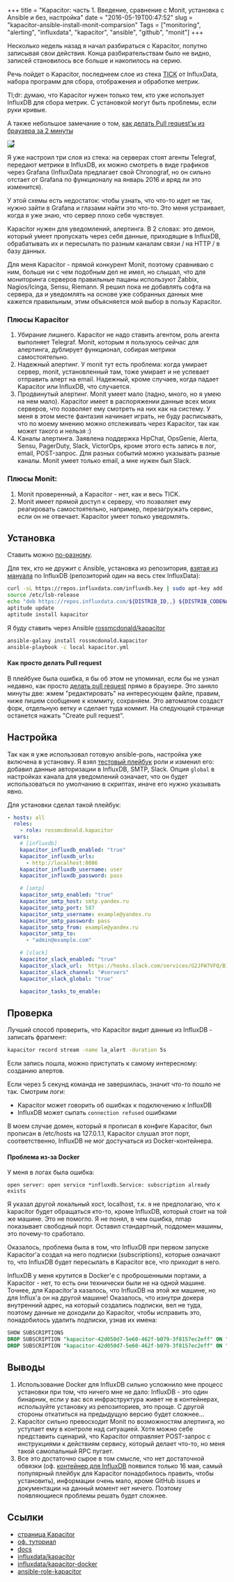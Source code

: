 +++
title = "Kapacitor: часть 1. Введение, сравнение с Monit, установка с Ansible и без, настройка"
date = "2016-05-19T00:47:52"
slug = "kapacitor-ansible-install-monit-comparsion"
Tags = ["monitoring", "alerting", "influxdata", "kapacitor", "ansible", "github", "monit"]
+++

Несколько недель назад я начал разбираться с Kapacitor, попутно записывая свои действия. Конца разбирательствам было не видно, записей становилось все больше и накопилось на серию.

Речь пойдет о Kapacitor, последнеем слое из стека [TICK](https://influxdata.com/get-started/what-is-the-tick-stack/) от InfluxData, набора программ для сбора, отображения и обработке метрик.

Tl;dr: думаю, что Kapacitor нужен только тем, кто уже использует InfluxDB для сбора метрик. С установкой могут быть проблемы, если руки кривые.

А также небольшое замечание о том, [как делать Pull request'ы из браузера за 2 минуты](/blog/2016/05/19/kapacitor-ansible-install-monit-comparsion/#github-pull-request)


<img style="background:#1F242D" src="/images/2016-05/kapacitor.svg" />

<!--more-->

Я уже настроил три слоя из стека: на серверах стоят агенты Telegraf, передают метрики в InfluxDB, их можно смотреть в виде графиков через Grafana (InfluxData предлагает свой Chronograf, но он сильно отстает от Grafana по функционалу на январь 2016 и вряд ли это изменится).

У этой схемы есть недостаток: чтобы узнать, что что-то идет не так, нужно зайти в Grafana и глазами найти это что-то. Это меня устраивает, когда я уже знаю, что сервер плохо себя чувствует.

Kapacitor нужен для уведомлений, алертинга. В 2 словах: это демон, который умеет пропускать через себя данные, приходящие в InfluxDB, обрабатывать их и пересылать по разным каналам связи / на HTTP / в базу данных.

Для меня Kapacitor - прямой конкурент Monit, поэтому сравниваю с ним, больше ни с чем подобным дел не имел, но слышал, что для мониторинга серверов правильные пацаны используют Zabbix, Nagios/Icinga, Sensu, Riemann. Я решил пока не добавлять софта на сервера, да и уведомлять на основе уже собранных данных мне кажется правильным, этим объясняется мой выбор в пользу Kapacitor.

### Плюсы Kapacitor
1. Убирание лишнего. Kapacitor не надо ставить агентом, роль агента выполняет Telegraf. Monit, которым я пользуюсь сейчас для алертинга, дублирует функционал, собирая метрики самостоятельно.
2. Надежный алертинг. У monit тут есть проблема: когда умирает сервер, monit, установленный там, тоже умирает и не успевает отправить алерт на email. Надежный, кроме случаев, когда падает Kapacitor или InfluxDB, что случается.
3. Продвинутый алертинг. Monit умеет мало (ладно, много, но я умею на нем мало). Kapacitor имеет в распоряжении данные всех моих серверов, что позволяет ему смотреть на них как на систему. У меня в этом месте фантазия начинает играть, не буду расписывать, что по моему мнению можно отслеживать через Kapacitor, так как может такого и нельзя :)
4. Каналы алертинга. Заявлена поддержка HipChat, OpsGenie, Alerta, Sensu, PagerDuty, Slack, VictorOps, кроме этого есть запись в лог, email, POST-запрос. Для разных событий можно указывать разные каналы. Monit умеет только email, а мне нужен был Slack.

### Плюсы Monit:
1. Monit проверенный, а Kapacitor - нет, как и весь TICK.
2. Monit имеет прямой доступ к серверу, что позволяет ему реагировать самостоятельно, например, перезагружать сервис, если он не отвечает. Kapacitor умеет только уведомлять.


## Установка
Ставить можно [по-разному](https://influxdata.com/downloads/#kapacitor).

Для тех, кто не дружит с Ansible, установка из репозитория, [взятая из мануала](https://docs.influxdata.com/influxdb/v0.13/introduction/installation/) по InfluxDB (репозиторий один на весь стек InfluxData):

``` sh
curl -sL https://repos.influxdata.com/influxdb.key | sudo apt-key add -
source /etc/lsb-release
echo "deb https://repos.influxdata.com/${DISTRIB_ID,,} ${DISTRIB_CODENAME} stable" | sudo tee /etc/apt/sources.list.d/influxdb.list
aptitude update
aptitude install kapacitor
```

Я буду ставить через Ansible [rossmcdonald/kapacitor](https://github.com/rossmcdonald/kapacitor)

``` sh
ansible-galaxy install rossmcdonald.kapacitor
ansible-playbook -c local kapacitor.yml
```

#### <a name="github-pull-request"></a>Как просто делать Pull request
В плейбуке была ошибка, я бы об этом не упоминал, если бы не узнал недавно, как просто [делать pull request](https://github.com/rossmcdonald/kapacitor/pull/1) прямо в браузере. Это заняло минуты две: жмем "редактировать" на интересующем файле, правим, ниже пишем сообщение к коммиту, сохраняем. Это автоматом создаст форк, отдельную ветку и сделает туда коммит. На следующей странице останется нажать "Create pull request".



## Настройка
Так как я уже использовал готовую ansible-роль, настройка уже включена в установку. Я взял [тестовый плейбук](https://github.com/rossmcdonald/kapacitor/blob/master/test.yml) роли и изменил его: добавил данные авторизации в InfluxDB, SMTP, Slack. Опция `global` в настройках канала для уведомлений означает, что он будет использоваться по умолчанию в скриптах, иначе его нужно указывать явно.


Для установки сделал такой плейбук:

``` yaml
- hosts: all
  roles:
    - role: rossmcdonald.kapacitor
  vars:
    # [influxdb]
    kapacitor_influxdb_enabled: "true"
    kapacitor_influxdb_urls:
      - http://localhost:8086
    kapacitor_influxdb_username: user
    kapacitor_influxdb_password: pass

    # [smtp]
    kapacitor_smtp_enabled: "true"
    kapacitor_smtp_host: smtp.yandex.ru
    kapacitor_smtp_port: 587
    kapacitor_smtp_username: example@yandex.ru
    kapacitor_smtp_password: pass
    kapacitor_smtp_from: example@yandex.ru
    kapacitor_smtp_to:
      - "admin@example.com"

    # [slack]
    kapacitor_slack_enabled: "true"
    kapacitor_slack_url:  https://hooks.slack.com/services/G2JFW7VFQ/B13UHEN5X/9J6IVIcUw9FGCeF7hfjFNGBn # url ненастоящий
    kapacitor_slack_channel: "#servers"
    kapacitor_slack_global: "true"

    kapacitor_tasks_to_enable:
```


## Проверка
Лучший способ проверить, что Kapacitor видит данные из InfluxDB - записать фрагмент:

``` sh
kapacitor record stream -name la_alert -duration 5s
```

Если запись пошла, можно приступать к самому интересному: созданию алертов.

Если через 5 секунд команда не завершилась, значит что-то пошло не так.
Смотрим логи:

- Kapacitor может говорить об ошибках к подключению к InfluxDB
- InfluxDB может сыпать `connection refused` ошибками

В моем случае домен, который я прописал в конфиге Kapacitor, был прописан в /etc/hosts на 127.0.1.1, Kapacitor слушал этот порт, соответственно, InfluxDB не мог достучаться из Docker-контейнера.


#### Проблема из-за Docker
У меня в логах была ошибка:

```
open server: open service *influxdb.Service: subscription already exists
```

Я указал другой локальный хост, localhost, т.к. я не предполагаю, что к kapacitor будет обращаться кто-то, кроме InfluxDB, который стоит на той же машине. Это не помогло. Я не понял, в чем ошибка, nmap показывает свободный порт. Оставил стандартный, поддомен машины, это почему-то сработало.

Оказалось, проблема была в том, что InfluxDB при первом запуске Kapacitor'а создал на него подписки (subscriptions), которые означают то, что InfluxDB будет пересылать в Kapacitor все, что приходит в него.

InfluxDB у меня крутится в Docker'е с проброшенными портами, а Kapacitor - нет, то есть они технически были не на одной машине. Точнее, для Kapacitor'а казалось, что InfluxDB на этой же машине, но для Influx'a он на другой машине! Оказалось, что изнутри докера внутренний адрес, на который создались подписки, вел не туда, поэтому данные не доходили до Kapacitor, чтобы исправить это, понадобилось удалить подписки, узнав их имена:

``` sql
SHOW SUBSCRIPTIONS
DROP SUBSCRIPTION "kapacitor-42d050d7-5e60-462f-b079-3f8157ec2eff" ON "telegraf"."default"
DROP SUBSCRIPTION "kapacitor-42d050d7-5e60-462f-b079-3f8157ec2eff" ON "_internal"."monitor"
```


## Выводы
1. Использование Docker для InfluxDB сильно усложнило мне процесс установки при том, что ничего мне не дало: InfluxDB - это один бинарник, если у вас вся инфраструктура живет не в контейнерах, используйте установку из репозиториев, это проще. С другой стороны откатиться на предыдущую версию будет сложнее...
2. Kapacitor сильно превосходит Monit по возможностям алертинга, но уступает ему в контроле над ситуацией. Хотя можно себе представить сценарий, что Kapacitor отправляет POST-запрос с инструкциями к действиям сервису, который делает что-то, но меня такой самопальный RPC пугает.
3. Все это достаточно сырое в том смысле, что нет достаточной обвязки (оф. [контейнер для InfluxDB](https://hub.docker.com/r/library/influxdb/) появился только 16 мая, самый популярный плейбук для Kapacitor понадобилось править, чтобы установить), информации очень мало, кроме GitHub issues и документации на данный момент нет ничего. Поэтому появляющиеся проблемы решать будет сложнее.


## Ссылки
- [страница Kapacitor](https://influxdata.com/time-series-platform/kapacitor/)
- [оф. туториал](https://influxdata.com/get-started/configuring-alerts-with-kapacitor/)
- [docs](https://docs.influxdata.com/kapacitor/v0.12/)
- [influxdata/kapacitor](https://github.com/influxdata/kapacitor)
- [influxdata/kapacitor-docker](https://github.com/influxdata/kapacitor-docker)
- [ansible-role-kapacitor](https://github.com/rossmcdonald/kapacitor)
